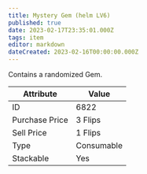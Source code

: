 ```yaml
---
title: Mystery Gem (helm LV6)
published: true
date: 2023-02-17T23:35:01.000Z
tags: item
editor: markdown
dateCreated: 2023-02-16T00:00:00.000Z
---
```


Contains a randomized Gem.

|Attribute|Value|
|-|-|
|ID|6822|
|Purchase Price|3 Flips|
|Sell Price|1 Flips|
|Type|Consumable|
|Stackable|Yes|

